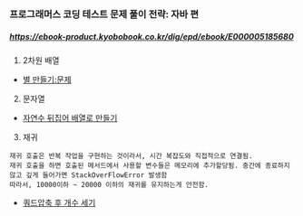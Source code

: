 ### 프로그래머스 코딩 테스트 문제 풀이 전략: 자바 편
##### https://ebook-product.kyobobook.co.kr/dig/epd/ebook/E000005185680



1. 2차원 배열
- [별 만들기:문제](https://school.programmers.co.kr/learn/courses/30/lessons/87377)

2. 문자열
- [자연수 뒤집어 배열로 만들기](https://school.programmers.co.kr/learn/courses/30/lessons/12932)

3. 재귀
```
재귀 호출은 반복 작업을 구현하는 것이라서, 시간 복잡도와 직접적으로 연결됨.
재귀 호출을 하면 호출된 메서드에서 사용할 변수들은 메모리에 추가할당됨. 중간에 종료하지 않고 깊게 들어가면 StackOverFlowError 발생함
따라서, 10000이하 ~ 20000 이하의 재귀를 유지하는게 안전함.
```
- [쿼드압축 후 개수 세기](https://school.programmers.co.kr/learn/courses/30/lessons/68936)